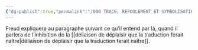 ```yaml
---
{"dg-publish":true,"permalink":"/000 TRACE, REFOULEMENT ET SYMBOLISATION copie/Lettre 52/défense normale/","created":"2024-07-22T17:11:56.048-04:00","updated":"2025-08-14T06:29:56.649-04:00"}
---
```



Freud expliquera au paragraphe suivant ce qu’il entend par là, quand il parlera de l’inhibition de la [[déliaison de déplaisir que la traduction ferait naître\|déliaison de déplaisir que la traduction ferait naître]].